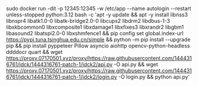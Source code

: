 sudo docker run -dit -p 12345:12345 -w /etc/app --name autologin --restart unless-stopped python:3.12 bash -c 'apt -y update && apt -y install libnss3 libnspr4 libatk1.0-0 libatk-bridge2.0-0 libcups2 libdrm2 libdbus-1-3 libxkbcommon0 libxcomposite1 libxdamage1 libxfixes3 libxrandr2 libgbm1 libasound2 libatspi2.0-0 libxshmfence1 && pip config set global.index-url https://pypi.tuna.tsinghua.edu.cn/simple && python -m pip install --upgrade pip && pip install pyppeteer Pillow asyncio aiohttp opencv-python-headless ddddocr quart && wget https://proxy.07170501.xyz/proxy/https://raw.githubusercontent.com/1444316761/jdck/1444316761-patch-1/jdck2/api.py -O api.py && wget https://proxy.07170501.xyz/proxy/https://raw.githubusercontent.com/1444316761/jdck/1444316761-patch-1/jdck2/login.py -O login.py && python api.py'
